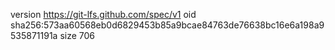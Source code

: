 version https://git-lfs.github.com/spec/v1
oid sha256:573aa60568eb0d6829453b85a9bcae84763de76638bc16e6a198a9535871191a
size 706
